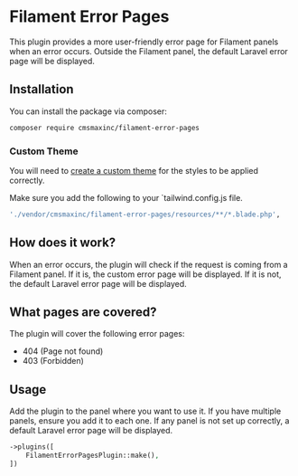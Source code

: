 # Filament Error Pages

This plugin provides a more user-friendly error page for Filament panels when an error occurs. Outside the Filament panel, the default Laravel error page will be displayed.

## Installation

You can install the package via composer:

```bash
composer require cmsmaxinc/filament-error-pages
```

### Custom Theme

You will need to [create a custom theme](https://filamentphp.com/docs/3.x/panels/themes#creating-a-custom-theme) for the styles to be applied correctly.


Make sure you add the following to your `tailwind.config.js file.

```bash
'./vendor/cmsmaxinc/filament-error-pages/resources/**/*.blade.php',
```

## How does it work?
When an error occurs, the plugin will check if the request is coming from a Filament panel. If it is, the custom error page will be displayed. If it is not, the default Laravel error page will be displayed.

## What pages are covered?
The plugin will cover the following error pages:
- 404 (Page not found)
- 403 (Forbidden)

## Usage

Add the plugin to the panel where you want to use it. If you have multiple panels, ensure you add it to each one. If any panel is not set up correctly, a default Laravel error page will be displayed.

```php
->plugins([
    FilamentErrorPagesPlugin::make(),
])
```